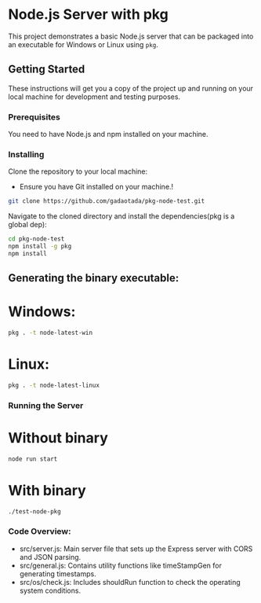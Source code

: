 # Node.js Server with pkg

This project demonstrates a basic Node.js server that can be packaged into an executable for Windows or Linux using `pkg`.

## Getting Started

These instructions will get you a copy of the project up and running on your local machine for development and testing purposes.

### Prerequisites

You need to have Node.js and npm installed on your machine.

### Installing

Clone the repository to your local machine:
- Ensure you have Git installed on your machine.!

```bash
git clone https://github.com/gadaotada/pkg-node-test.git

```
Navigate to the cloned directory and install the dependencies(pkg is a global dep):

```bash
cd pkg-node-test
npm install -g pkg
npm install
```
## Generating the binary executable: 
# Windows: 
```bash
pkg . -t node-latest-win
```
# Linux: 
```bash
pkg . -t node-latest-linux
```

### Running the Server
# Without binary
```bash
node run start
```
# With binary
```bash
./test-node-pkg
```

### Code Overview:
- src/server.js: Main server file that sets up the Express server with CORS and JSON parsing.
- src/general.js: Contains utility functions like timeStampGen for generating timestamps.
- src/os/check.js: Includes shouldRun function to check the operating system conditions.